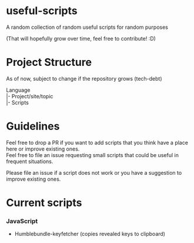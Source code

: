 # useful-scripts
A random collection of random useful scripts for random purposes

(That will hopefully grow over time, feel free to contribute! :D)

# Project Structure
As of now, subject to change if the repository grows (tech-debt)  

Language  
|- Project/site/topic  
    |- Scripts  
    
# Guidelines

Feel free to drop a PR if you want to add scripts that you think have a place here or improve existing ones.  
Feel free to file an issue requesting small scripts that could be useful in frequent situations.  

Please file an issue if a script does not work or you have a suggestion to improve existing ones.  

# Current scripts
### JavaScript
- Humblebundle-keyfetcher (copies revealed keys to clipboard)
